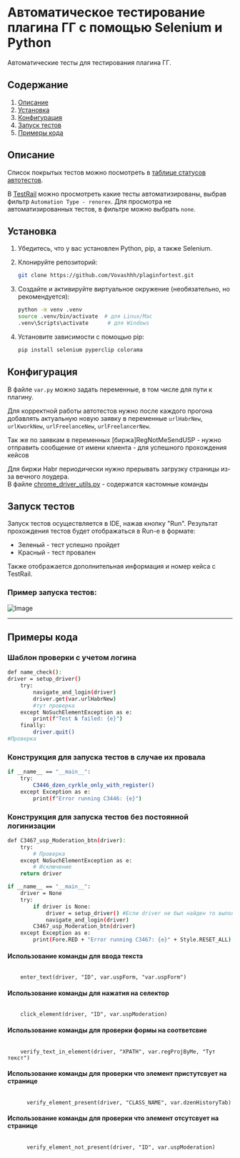 # Автоматическое тестирование плагина ГГ с помощью Selenium и Python

Автоматические тесты для тестирования плагина ГГ.

## Содержание

1. [Описание](#описание)
2. [Установка](#установка)
3. [Конфигурация](#конфигурация)
4. [Запуск тестов](#запуск-тестов)
5. [Примеры кода](#примеры-кода)

## Описание

Список покрытых тестов можно посмотреть
в [таблице статусов автотестов](https://docs.google.com/spreadsheets/d/1qqlhKPdRqQpEVlrwVBCH4_zuKuKWV_pKTApflPJbY-U/edit?gid=0#gid=0).

В [TestRail](https://qa.dzencode.net/index.php?/suites/view/1&group_by=cases:section_id&group_order=desc&display_deleted_cases=0&group_id=1111)
можно просмотреть какие тесты автоматизированы, выбрав фильтр `Automation Type - renorex`. Для просмотра не
автоматизированных тестов, в фильтре можно выбрать `none`.

## Установка

1. Убедитесь, что у вас установлен Python, pip, а также Selenium.
2. Клонируйте репозиторий:

    ```sh
    git clone https://github.com/Vovashhh/plaginfortest.git
    ```

3. Создайте и активируйте виртуальное окружение (необязательно, но рекомендуется):

    ```sh
    python -m venv .venv
    source .venv/bin/activate  # для Linux/Mac
    .venv\Scripts\activate      # для Windows
    ```

4. Установите зависимости с помощью pip:

    ```sh
    pip install selenium pyperclip colorama
    ```

## Конфигурация

В файле `var.py` можно задать переменные, в том числе для пути к плагину.

Для корректной работы автотестов нужно после каждого прогона добавлять актуальную новую заявку в
переменные `urlHabrNew`, `urlKworkNew`, `urlFreelanceNew`, `urlFreelancerNew`.

Так же по заявкам в переменных [биржа]RegNotMeSendUSP - нужно отправить сообщение от имени клиента - для успешного прохождения кейсов

Для биржи Habr периодически нужно прерывать загрузку страницы из-за вечного лоудера.
<br>
В файле [chrome_driver_utils.py](https://git.dzencode.com/qa/ext/-/blob/main/chrome_driver_utils.py) - содержатся кастомные команды

## Запуск тестов

Запуск тестов осуществляется в IDE, нажав кнопку "Run". Результат прохождения тестов будет отображаться в Run-е в
формате:

- Зеленый - тест успешно пройдет
- Красный - тест провален

Также отображается дополнительная информация и номер кейса с TestRail.

### Пример запуска тестов:

![Image](https://img001.prntscr.com/file/img001/qiW1SLJnQneL7qiop2TtBw.png)

---

## Примеры кода

### Шаблон проверки с учетом логина

```sh
def name_check():
driver = setup_driver()
    try:
        navigate_and_login(driver)
        driver.get(var.urlHabrNew)
        #тут проверка
    except NoSuchElementException as e:
        print(f"Test № failed: {e}")
    finally:
        driver.quit()
#Проверка 
```

### Конструкция для запуска тестов в случае их провала

```sh 
if __name__ == "__main__":
    try:
        C3446_dzen_cyrkle_only_with_register()
    except Exception as e:
        print(f"Error running C3446: {e}")
```

### Конструкция для запуска тестов без постоянной логинизации

```sh
def C3467_usp_Moderation_btn(driver):
    try:
        # Проверка
    except NoSuchElementException as e:
        # Исключение
    return driver
```

```sh
if __name__ == "__main__":
    driver = None
    try:
        if driver is None:
            driver = setup_driver() #Если driver не был найден то выполняется логинизация
            navigate_and_login(driver)
        C3467_usp_Moderation_btn(driver)
    except Exception as e:
        print(Fore.RED + "Error running C3467: {e}" + Style.RESET_ALL)
```

#### Использование команды для ввода текста

<code>
    enter_text(driver, "ID", var.uspForm, "var.uspForm")
</code>

#### Использование команды для нажатия на селектор

<code>
    click_element(driver, "ID", var.uspModeration)
</code>

#### Использование команды для проверки формы на соответсвие

<code>
    verify_text_in_element(driver, "XPATH", var.regProjByMe, "Тут текст")
</code>

#### Использование команды для проверки что элемент пристутсвует на странице

<code>
      verify_element_present(driver, "CLASS_NAME", var.dzenHistoryTab)
</code>

#### Использование команды для проверки что элемент отсутсвует на странице

<code>
      verify_element_not_present(driver, "ID", var.uspModeration)
</code>
